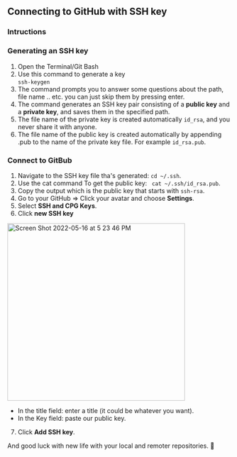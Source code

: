 ## Connecting to GitHub with SSH key

### Intructions

### Generating an SSH key
1. Open the Terminal/Git Bash
2. Use this command to generate a key <br />
  `ssh-keygen`
3. The command prompts you to answer some questions about the path, file name .. etc. you can just skip them by pressing enter.
4. The command generates an SSH key pair consisting of a **public key** and a **private key**, and saves them in the specified path.
5. The file name of the private key is created automatically `id_rsa`, and you never share it with anyone.
6. The file name of the public key is created automatically by appending .pub to the name of the private key file. For example `id_rsa.pub`.


### Connect to GitBub
1. Navigate to the SSH key file tha's generated: `cd ~/.ssh`.
2. Use the cat command To get the public key: ` cat ~/.ssh/id_rsa.pub`.
3. Copy the output which is the public key that starts with `ssh-rsa`.
4. Go to your GitHub => Click your avatar and choose **Settings**.
5. Select **SSH and CPG Keys**.
6. Click **new SSH key**
 <img width="400" alt="Screen Shot 2022-05-16 at 5 23 46 PM" src="https://user-images.githubusercontent.com/66907264/168615037-ba23f14a-19f6-4f7c-8ada-2764b90fa047.png">
 
 - In the title field: enter a title (it could be whatever you want).
 - In the Key field: paste our public key. 

7. Click **Add SSH key**.



And good luck with new life with your local and remoter repositories. 🥳

